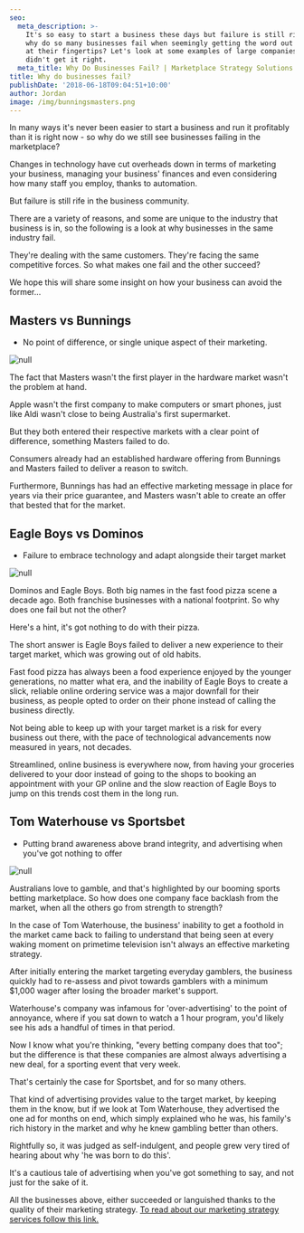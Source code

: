 ```yaml
---
seo:
  meta_description: >-
    It's so easy to start a business these days but failure is still rife. So
    why do so many businesses fail when seemingly getting the word out there is
    at their fingertips? Let's look at some examples of large companies that
    didn't get it right.
  meta_title: Why Do Businesses Fail? | Marketplace Strategy Solutions
title: Why do businesses fail?
publishDate: '2018-06-18T09:04:51+10:00'
author: Jordan
image: /img/bunningsmasters.png
---
```

In many ways it's never been easier to start a business and run it profitably than it is right now - so why do we still see businesses failing in the marketplace?

Changes in technology have cut overheads down in terms of marketing your business, managing your business' finances and even considering how many staff you employ, thanks to automation.

But failure is still rife in the business community.

There are a variety of reasons, and some are unique to the industry that business is in, so the following is a look at why businesses in the same industry fail.

They're dealing with the same customers. They're facing the same competitive forces. So what makes one fail and the other succeed?

We hope this will share some insight on how your business can avoid the former...

## Masters vs Bunnings

* No point of difference, or single unique aspect of their marketing.

![null](/img/masters-2.jpg)

The fact that Masters wasn't the first player in the hardware market wasn't the problem at hand.

Apple wasn't the first company to make computers or smart phones, just like Aldi wasn't close to being Australia's first supermarket.

But they both entered their respective markets with a clear point of difference, something Masters failed to do.

Consumers already had an established hardware offering from Bunnings and Masters failed to deliver a reason to switch.

Furthermore, Bunnings has had an effective marketing message in place for years via their price guarantee, and Masters wasn't able to create an offer that bested that for the market.

## Eagle Boys vs Dominos

* Failure to embrace technology and adapt alongside their target market

![null](/img/dominos-img.jpg)

Dominos and Eagle Boys. Both big names in the fast food pizza scene a decade ago. Both franchise businesses with a national footprint. So why does one fail but not the other?

Here's a hint, it's got nothing to do with their pizza.

The short answer is Eagle Boys failed to deliver a new experience to their target market, which was growing out of old habits.

Fast food pizza has always been a food experience enjoyed by the younger generations, no matter what era, and the inability of Eagle Boys to create a slick, reliable online ordering service was a major downfall for their business, as people opted to order on their phone instead of calling the business directly.

Not being able to keep up with your target market is a risk for every business out there, with the pace of technological advancements now measured in years, not decades.

Streamlined, online business is everywhere now, from having your groceries delivered to your door instead of going to the shops to booking an appointment with your GP online and the slow reaction of Eagle Boys to jump on this trends cost them in the long run.

## Tom Waterhouse vs Sportsbet

* Putting brand awareness above brand integrity, and advertising when you've got nothing to offer

![null](/img/waterhouse.jpg)

Australians love to gamble, and that's highlighted by our booming sports betting marketplace. So how does one company face backlash from the market, when all the others go from strength to strength?

In the case of Tom Waterhouse, the business' inability to get a foothold in the market came back to failing to understand that being seen at every waking moment on primetime television isn't always an effective marketing strategy.

After initially entering the market targeting everyday gamblers, the business quickly had to re-assess and pivot towards gamblers with a minimum $1,000 wager after losing the broader market's support.

Waterhouse's company was infamous for 'over-advertising' to the point of annoyance, where if you sat down to watch a 1 hour program, you'd likely see his ads a handful of times in that period.

Now I know what you're thinking, "every betting company does that too"; but the difference is that these companies are almost always advertising a new deal, for a sporting event that very week.

That's certainly the case for Sportsbet, and for so many others.

That kind of advertising provides value to the target market, by keeping them in the know, but if we look at Tom Waterhouse, they advertised the one ad for months on end, which simply explained who he was, his family's rich history in the market and why he knew gambling better than others.

Rightfully so, it was judged as self-indulgent, and people grew very tired of hearing about why 'he was born to do this'.

It's a cautious tale of advertising when you've got something to say, and not just for the sake of it.

All the businesses above, either succeeded or languished thanks to the quality of their marketing strategy. [To read about our marketing strategy services follow this link.](https://marketplacestrategysolutions.com.au/services/marketing-strategy/)

